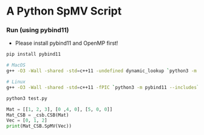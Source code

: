 # A Python SpMV Script

### Run (using pybind11)

-   Please install pybind11 and OpenMP first!

```bash
pip install pybind11

# MacOS
g++ -O3 -Wall -shared -std=c++11 -undefined dynamic_lookup `python3 -m pybind11 --includes` _csb.cpp -o _csb`python3-config --extension-suffix` -fopenmp

# Linux
g++ -O3 -Wall -shared -std=c++11 -fPIC `python3 -m pybind11 --includes` _csb.cpp -o _csb`python3-config --extension-suffix` -fopenmp

python3 test.py
```

```python
Mat = [[1, 2, 3], [0 ,4, 0], [5, 0, 0]]
Mat_CSB = _csb.CSB(Mat)
Vec = [0, 1, 2]
print(Mat_CSB.SpMV(Vec))
```

